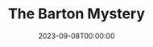 ---
title: The Barton Mystery
date: 2023-09-08T00:00:00
opening_date: 1933-12-12
closing_date:
layout: productions
playbill:
Theatre: Theatre Jacksonville
cast:
- Sir Everard Marshall: Isaac Peiser
- Ethel Standish: Louise Twitty
- Lady Marshall: Marguerite Culp
- Phyllis Grey: Mary Keen
- Helen Barton: Pauline Entenza
- Harry Maitland: Ralph W. Cooper, Jr.
- Richard Standish, M.P.: Stuart Cavanagh
- Dennis O'Mara: T.V. Cashen, Jr.
- Maid: Virginia Peace Johnson
- Beverly: William DeHoff
crew:
- Director: Charles F. Hopkins, Jr.
understudies:
orchestra:
---